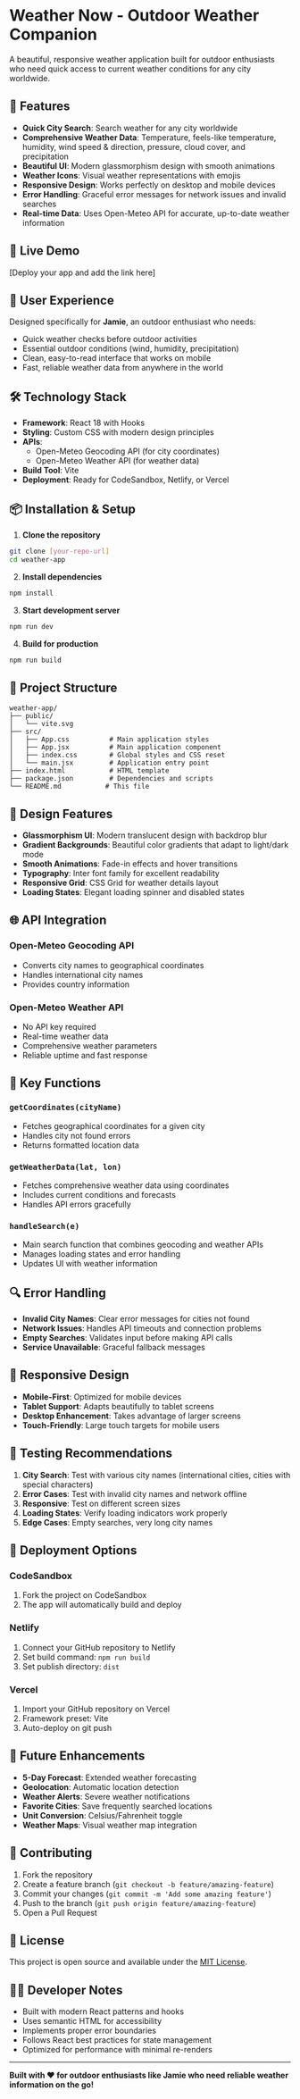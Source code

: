 # Weather Now - Outdoor Weather Companion

A beautiful, responsive weather application built for outdoor enthusiasts who need quick access to current weather conditions for any city worldwide.

## 🌟 Features

- **Quick City Search**: Search weather for any city worldwide
- **Comprehensive Weather Data**: Temperature, feels-like temperature, humidity, wind speed & direction, pressure, cloud cover, and precipitation
- **Beautiful UI**: Modern glassmorphism design with smooth animations
- **Weather Icons**: Visual weather representations with emojis
- **Responsive Design**: Works perfectly on desktop and mobile devices
- **Error Handling**: Graceful error messages for network issues and invalid searches
- **Real-time Data**: Uses Open-Meteo API for accurate, up-to-date weather information

## 🚀 Live Demo

[Deploy your app and add the link here]

## 📱 User Experience

Designed specifically for **Jamie**, an outdoor enthusiast who needs:
- Quick weather checks before outdoor activities
- Essential outdoor conditions (wind, humidity, precipitation)
- Clean, easy-to-read interface that works on mobile
- Fast, reliable weather data from anywhere in the world

## 🛠️ Technology Stack

- **Framework**: React 18 with Hooks
- **Styling**: Custom CSS with modern design principles
- **APIs**: 
  - Open-Meteo Geocoding API (for city coordinates)
  - Open-Meteo Weather API (for weather data)
- **Build Tool**: Vite
- **Deployment**: Ready for CodeSandbox, Netlify, or Vercel

## 📦 Installation & Setup

1. **Clone the repository**
```bash
git clone [your-repo-url]
cd weather-app
```

2. **Install dependencies**
```bash
npm install
```

3. **Start development server**
```bash
npm run dev
```

4. **Build for production**
```bash
npm run build
```

## 🔧 Project Structure

```
weather-app/
├── public/
│   └── vite.svg
├── src/
│   ├── App.css          # Main application styles
│   ├── App.jsx          # Main application component
│   ├── index.css        # Global styles and CSS reset
│   └── main.jsx         # Application entry point
├── index.html           # HTML template
├── package.json         # Dependencies and scripts
└── README.md           # This file
```

## 🎨 Design Features

- **Glassmorphism UI**: Modern translucent design with backdrop blur
- **Gradient Backgrounds**: Beautiful color gradients that adapt to light/dark mode
- **Smooth Animations**: Fade-in effects and hover transitions
- **Typography**: Inter font family for excellent readability
- **Responsive Grid**: CSS Grid for weather details layout
- **Loading States**: Elegant loading spinner and disabled states

## 🌐 API Integration

### Open-Meteo Geocoding API
- Converts city names to geographical coordinates
- Handles international city names
- Provides country information

### Open-Meteo Weather API
- No API key required
- Real-time weather data
- Comprehensive weather parameters
- Reliable uptime and fast response

## 🎯 Key Functions

### `getCoordinates(cityName)`
- Fetches geographical coordinates for a given city
- Handles city not found errors
- Returns formatted location data

### `getWeatherData(lat, lon)`
- Fetches comprehensive weather data using coordinates
- Includes current conditions and forecasts
- Handles API errors gracefully

### `handleSearch(e)`
- Main search function that combines geocoding and weather APIs
- Manages loading states and error handling
- Updates UI with weather information

## 🔍 Error Handling

- **Invalid City Names**: Clear error messages for cities not found
- **Network Issues**: Handles API timeouts and connection problems
- **Empty Searches**: Validates input before making API calls
- **Service Unavailable**: Graceful fallback messages

## 📱 Responsive Design

- **Mobile-First**: Optimized for mobile devices
- **Tablet Support**: Adapts beautifully to tablet screens
- **Desktop Enhancement**: Takes advantage of larger screens
- **Touch-Friendly**: Large touch targets for mobile users

## 🧪 Testing Recommendations

1. **City Search**: Test with various city names (international cities, cities with special characters)
2. **Error Cases**: Test with invalid city names and network offline
3. **Responsive**: Test on different screen sizes
4. **Loading States**: Verify loading indicators work properly
5. **Edge Cases**: Empty searches, very long city names

## 🚀 Deployment Options

### CodeSandbox
1. Fork the project on CodeSandbox
2. The app will automatically build and deploy

### Netlify
1. Connect your GitHub repository to Netlify
2. Set build command: `npm run build`
3. Set publish directory: `dist`

### Vercel
1. Import your GitHub repository on Vercel
2. Framework preset: Vite
3. Auto-deploy on git push

## 🔮 Future Enhancements

- **5-Day Forecast**: Extended weather forecasting
- **Geolocation**: Automatic location detection
- **Weather Alerts**: Severe weather notifications
- **Favorite Cities**: Save frequently searched locations
- **Unit Conversion**: Celsius/Fahrenheit toggle
- **Weather Maps**: Visual weather map integration

## 🤝 Contributing

1. Fork the repository
2. Create a feature branch (`git checkout -b feature/amazing-feature`)
3. Commit your changes (`git commit -m 'Add some amazing feature'`)
4. Push to the branch (`git push origin feature/amazing-feature`)
5. Open a Pull Request

## 📄 License

This project is open source and available under the [MIT License](LICENSE).

## 👨‍💻 Developer Notes

- Built with modern React patterns and hooks
- Uses semantic HTML for accessibility
- Implements proper error boundaries
- Follows React best practices for state management
- Optimized for performance with minimal re-renders

---

**Built with ❤️ for outdoor enthusiasts like Jamie who need reliable weather information on the go!**